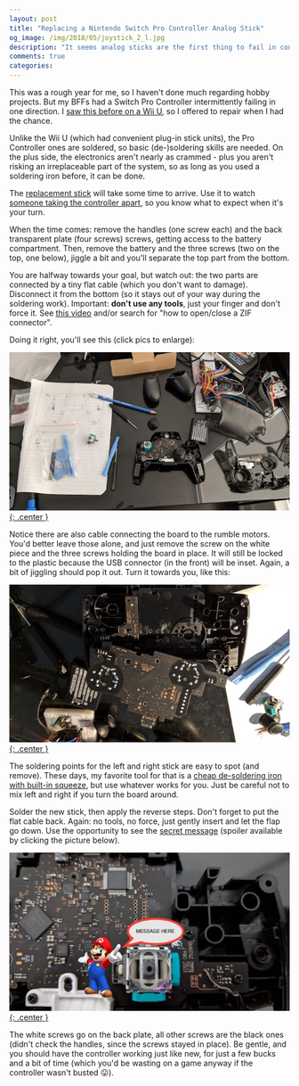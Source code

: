 ```yaml
---
layout: post
title: "Replacing a Nintendo Switch Pro Controller Analog Stick"
og_image: /img/2018/05/joystick_2_l.jpg
description: "It seems analog sticks are the first thing to fail in controllers nowadays. Here is how I replaced mine."
comments: true
categories:
---
```


This was a rough year for me, so I haven't done much regarding hobby projects. But my BFFs had a Switch Pro Controller intermittently failing in one direction. I [saw this before on a Wii U](https://chester.me/archives/2016/02/wii-u-gamepad-left-analog-stick-replacement/), so I offered to repair when I had the chance.

<!--more-->

Unlike the Wii U (which had convenient plug-in stick units), the Pro Controller ones are soldered, so basic (de-)soldering skills are needed. On the plus side, the electronics aren't nearly as crammed - plus you aren't risking an irreplaceable part of the system, so as long as you used a soldering iron before, it can be done.

The [replacement stick](https://ebay.to/2IACLf6) will take some time to arrive. Use it to  watch [someone taking the controller apart](https://www.youtube.com/watch?v=FRX-C7kjy4Y), so you know what to expect when it's your turn.

When the time comes: remove the handles (one screw each) and the back transparent plate (four screws) screws, getting access to the battery compartment. Then, remove the battery and the three screws (two on the top, one below), jiggle a bit and you'll separate the top part from the bottom.

You are halfway towards your goal, but watch out: the two parts are connected by a tiny flat cable (which you don't want to damage). Disconnect it from the bottom (so it stays out of your way during the soldering work). Important: **don't use any tools**, just your finger and don't force it. See [this video](https://www.youtube.com/watch?v=C9PwK9eGrCY) and/or search for "how to open/close a ZIF connector".

Doing it right, you'll see this (click pics to enlarge):

[![click to enlarge](/img/2018/05/joystick_1.jpg){: .center }](/img/2018/05/joystick_1_l.jpg)

Notice there are also cable connecting the board to the rumble motors. You'd better leave those alone, and just remove the screw on the white piece and the three screws holding the board in place. It will still be locked to the plastic because the USB connector (in the front) will be inset. Again, a bit of jiggling should pop it out. Turn it towards you, like this:

[![click to enlarge](/img/2018/05/joystick_3.jpg){: .center }](/img/2018/05/joystick_3_l.jpg)

The soldering points for the left and right stick are easy to spot (and remove). These days, my favorite tool for that is a [cheap de-soldering iron with built-in squeeze](https://www.amazon.ca/ECG-J-045-DS-Electric-Soldering-Temperature/dp/B00068IJSG), but use whatever works for you. Just be careful not to mix left and right if you turn the board around.

Solder the new stick, then apply the reverse steps. Don't forget to put the flat cable back. Again: no tools, no force, just gently insert and let the flap go down. Use the opportunity to see the [secret message](https://kotaku.com/the-nintendo-switch-pro-controller-hides-a-secret-messa-1792985504 ) (spoiler available by clicking the picture below).

[![click to enlarge](/img/2018/05/joystick_2.jpg){: .center }](/img/2018/05/joystick_2_l.jpg)

The white screws go on the back plate, all other screws are the black ones (didn't check the handles, since the screws stayed in place). Be gentle, and you should have the controller working just like new, for just a few bucks and a bit of time (which you'd be wasting on a game anyway if the controller wasn't busted 😛).
